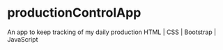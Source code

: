 # productionControlApp
An app to keep tracking of my daily production
HTML | CSS | Bootstrap | JavaScript
